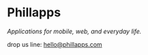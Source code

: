 # Phillapps
_Applications for mobile, web, and everyday life._

drop us line: [hello@phillapps.com](mailto:hello@phillapps.com)
